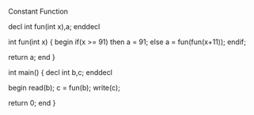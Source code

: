 Constant Function  

decl
 int fun(int x),a;
enddecl

int fun(int x)
{
 begin
  if(x >= 91) then
   a = 91;
  else
   a = fun(fun(x+11));
  endif;

  return a;
 end
}

int main()
{
 decl
  int b,c;
 enddecl

 begin
  read(b);
  c = fun(b);
  write(c);

  return 0;
 end
}